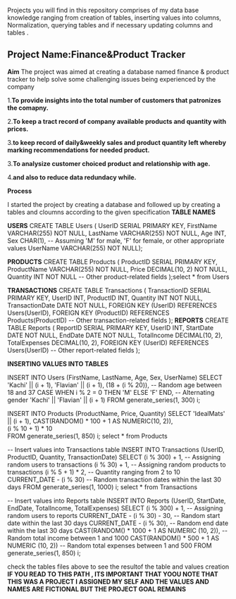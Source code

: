  Projects you will find in this repository comprises of my data base knowledge ranging from creation of tables, inserting values into columns, Normalization, querying tables and if necessary updating columns and tables . 
 
Project Name:__Finance&Product Tracker__
--
__Aim__
The project was aimed at creating a database named finance & product tracker to help solve some challenging issues being experienced by the company

1.__To provide insights into the total number of customers that patronizes the comapny.__

2.__To keep a tract record of company available products and quantity with prices.__

3.__to keep record of daily&weekly  sales and product quantity left whereby marking recommendations for needed product.__ 

3.__To analysize customer choiced product and relationship with age.__

4.__and also to reduce data redundacy while.__ 

__Process__

I started the project by creating a database and followed up by creating a tables and cloumns according to the given specification 
__TABLE NAMES__

**USERS**
CREATE TABLE Users (
    UserID SERIAL  PRIMARY KEY,
    FirstName VARCHAR(255) NOT NULL,
    LastName VARCHAR(255) NOT NULL,
    Age INT,
    Sex CHAR(1), -- Assuming 'M' for male, 'F' for female, or other appropriate values
    UserName VARCHAR(255) NOT NULL);
    
  **PRODUCTS**
CREATE TABLE Products (
    ProductID SERIAL PRIMARY KEY,
    ProductName VARCHAR(255) NOT NULL,
    Price DECIMAL(10, 2) NOT NULL,
    Quantity INT NOT NULL
    -- Other product-related fields
);select * from Users

**TRANSACTIONS**
CREATE TABLE Transactions (
    TransactionID SERIAL PRIMARY KEY,
    UserID INT,
    ProductID INT,
    Quantity INT NOT NULL,
    TransactionDate DATE NOT NULL,
    FOREIGN KEY (UserID) REFERENCES Users(UserID),
    FOREIGN KEY (ProductID) REFERENCES Products(ProductID)
    -- Other transaction-related fields
);
**REPORTS**
CREATE TABLE Reports (
    ReportID SERIAL PRIMARY KEY,
    UserID INT,
    StartDate DATE NOT NULL,
    EndDate DATE NOT NULL,
    TotalIncome DECIMAL(10, 2),
    TotalExpenses DECIMAL(10, 2),
    FOREIGN KEY (UserID) REFERENCES Users(UserID)
    -- Other report-related fields
);

__INSERTING VALUES INTO TABLES__

INSERT INTO Users (FirstName, LastName, Age, Sex, UserName)
SELECT
    'Kachi' || (i + 1),
    'Flavian' || (i + 1),
    (18 + (i % 20)),  -- Random age between 18 and 37
    CASE WHEN i % 2 = 0 THEN 'M' ELSE 'F' END,  -- Alternating gender
    'Kachi' || 'Flavian' || (i + 1) 
FROM generate_series(1, 300) i;

INSERT INTO Products (ProductName, Price, Quantity)
SELECT
    'IdealMats' || (i + 1),
    CAST(RANDOM() * 100 + 1 AS NUMERIC(10, 2)),  
    (i % 10 + 1) * 10  
FROM generate_series(1, 850) i;
select * from Products

-- Insert values into Transactions table
INSERT INTO Transactions (UserID, ProductID, Quantity, TransactionDate)
SELECT
    (i % 300) + 1,  -- Assigning random users to transactions
    (i % 30) + 1,   -- Assigning random products to transactions
    (i % 5 + 1) * 2,  -- Quantity ranging from 2 to 10
    CURRENT_DATE - (i % 30)  -- Random transaction dates within the last 30 days
FROM generate_series(1, 1000) i;
select * from Transactions


-- Insert values into Reports table
INSERT INTO Reports (UserID, StartDate, EndDate, TotalIncome, TotalExpenses)
SELECT
    (i % 300) + 1,  -- Assigning random users to reports
    CURRENT_DATE - (i % 30) - 30,  -- Random start date within the last 30 days
    CURRENT_DATE - (i % 30),  -- Random end date within the last 30 days
    CAST(RANDOM() * 1000 + 1 AS NUMERIC (10, 2)),  -- Random total income between 1 and 1000
    CAST(RANDOM() * 500 + 1 AS NUMERIC (10, 2))  -- Random total expenses between 1 and 500
FROM generate_series(1, 850) i;

check the tables files above to see the resultof the table and values creation 
__IF YOU READ TO THIS PATH , ITS IMPORTANT THAT YOOU NOTE THAT THIS WAS A PROJECT I ASSIGNED MY SELF AND THE VALUES AND NAMES ARE FICTIONAL BUT  THE PROJECT GOAL REMAINS__

